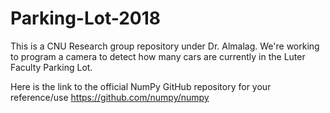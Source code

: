 # Parking-Lot-2018
This is a CNU Research group repository under Dr. Almalag. We're working to program a camera to detect how many cars are currently in the Luter Faculty Parking Lot.


Here is the link to the official NumPy GitHub repository for your reference/use 
https://github.com/numpy/numpy
